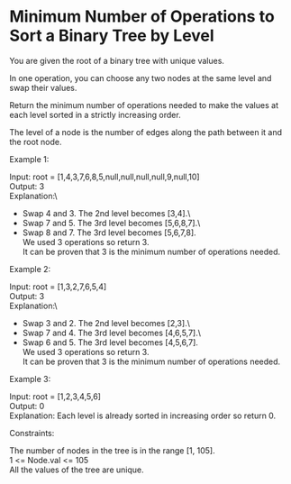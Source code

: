 # Minimum Number of Operations to Sort a Binary Tree by Level

You are given the root of a binary tree with unique values.

In one operation, you can choose any two nodes at the same level and swap their values.

Return the minimum number of operations needed to make the values at each level sorted in a strictly increasing order.

The level of a node is the number of edges along the path between it and the root node.

Example 1:

Input: root = [1,4,3,7,6,8,5,null,null,null,null,9,null,10]\
Output: 3\
Explanation:\
- Swap 4 and 3. The 2nd level becomes [3,4].\
- Swap 7 and 5. The 3rd level becomes [5,6,8,7].\
- Swap 8 and 7. The 3rd level becomes [5,6,7,8].\
We used 3 operations so return 3.\
It can be proven that 3 is the minimum number of operations needed.

Example 2:

Input: root = [1,3,2,7,6,5,4]\
Output: 3\
Explanation:\
- Swap 3 and 2. The 2nd level becomes [2,3].\
- Swap 7 and 4. The 3rd level becomes [4,6,5,7].\
- Swap 6 and 5. The 3rd level becomes [4,5,6,7].\
We used 3 operations so return 3.\
It can be proven that 3 is the minimum number of operations needed.

Example 3:

Input: root = [1,2,3,4,5,6]\
Output: 0\
Explanation: Each level is already sorted in increasing order so return 0.
 
Constraints:

The number of nodes in the tree is in the range [1, 105].\
1 <= Node.val <= 105\
All the values of the tree are unique.